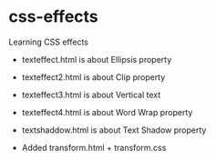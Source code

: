 # css-effects
Learning CSS effects

- texteffect.html is about Ellipsis property

- texteffect2.html is about Clip property

- texteffect3.html is about Vertical text

- texteffect4.html is about Word Wrap property

- textshaddow.html is about Text Shadow property

- Added transform.html + transform.css  